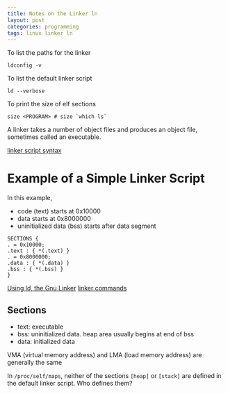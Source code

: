 ```yaml
---
title: Notes on the Linker ln
layout: post
categories: programming
tags: linux linker ln
---
```


To list the paths for the linker

    ldconfig -v

To list the default linker script

    ld --verbose

To print the size of elf sections

    size <PROGRAM> # size `which ls`

A linker takes a number of object files and produces an object file, sometimes called an executable.

[linker script syntax](https://home.cs.colorado.edu/~main/cs1300/doc/gnu/ld_3.html)

# Example of a Simple Linker Script

In this example,
- code (text) starts at 0x10000
- data starts at 0x8000000
- uninitialized data (bss) starts after data segment

```
SECTIONS {
. = 0x10000;
.text : { *(.text) }
. = 0x8000000;
.data : { *(.data) }
.bss : { *(.bss) } 
}
```

[Using ld, the Gnu Linker](http://web.mit.edu/rhel-doc/3/rhel-ld-en-3/scripts.html)
[linker commands](http://web.mit.edu/rhel-doc/3/rhel-ld-en-3/simple-commands.html)

## Sections

- text: executable
- bss: uninitialized data. heap area usually begins at end of bss
- data: initialized data

VMA (virtual memory address) and LMA (load memory address) are generally the same


In `/proc/self/maps`, neither of the sections `[heap]` or `[stack]` are defined in the default linker script. Who defines them?
